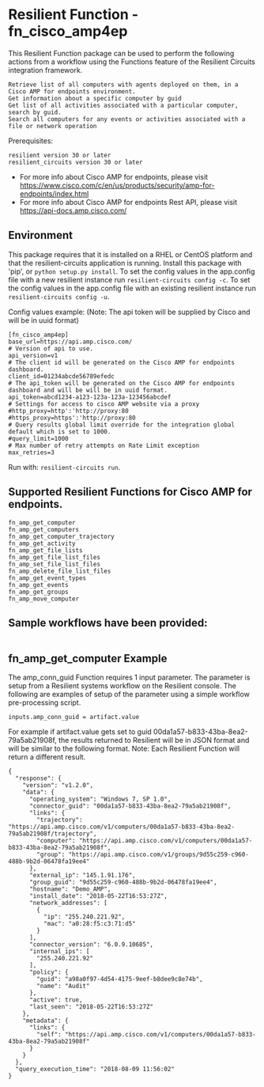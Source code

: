 # Resilient Function - fn_cisco_amp4ep

This Resilient Function package can be used to perform the following actions from a workflow using the Functions feature of the Resilient
Circuits integration framework.
```
Retrieve list of all computers with agents deployed on them, in a Cisco AMP for endpoints environment.
Get information about a specific computer by guid
Get list of all activities associated with a particular computer, search by guid.
Search all computers for any events or activities associated with a file or network operation
```

Prerequisites:
```
resilient version 30 or later
resilient_circuits version 30 or later
```
* For more info about Cisco AMP for endpoints, please visit https://www.cisco.com/c/en/us/products/security/amp-for-endpoints/index.html
* For more info about Cisco AMP for endpoints Rest API, please visit https://api-docs.amp.cisco.com/


## Environment

This package requires that it is installed on a RHEL or CentOS platform and that the resilient-circuits application is running.
Install this package with 'pip', or `python setup.py install`.
To set the config values in the app.config file with a new resilient instance run `resilient-circuits config -c`.
To set the config values in the app.config file with an existing resilient instance run `resilient-circuits config -u`.

Config values example:
(Note: The api token will be supplied by Cisco and will be in uuid format)
```
[fn_cisco_amp4ep]
base_url=https://api.amp.cisco.com/
# Version of api to use.
api_version=v1
# The client id will be generated on the Cisco AMP for endpoints dashboard.
client_id=01234abcde56789efedc
# The api_token will be generated on the Cisco AMP for endpoints dashboard and will be will be in uuid format.
api_token=abcd1234-a123-123a-123a-123456abcdef
# Settings for access to cisco AMP website via a proxy
#http_proxy=http':'http://proxy:80
#https_proxy=https':'http://proxy:80
# Query results global limit override for the integration global default which is set to 1000.
#query_limit=1000
# Max number of retry attempts on Rate Limit exception
max_retries=3
```

Run with: `resilient-circuits run`.

## Supported Resilient Functions for Cisco AMP for endpoints.
```
fn_amp_get_computer
fn_amp_get_computers
fn_amp_get_computer_trajectory
fn_amp_get_activity
fn_amp_get_file_lists
fn_amp_get_file_list_files
fn_amp_set_file_list_files
fn_amp_delete_file_list_files
fn_amp_get_event_types
fn_amp_get_events
fn_amp_get_groups
fn_amp_move_computer
```
## Sample workflows have been provided:
```

```
## fn_amp_get_computer Example

The amp_conn_guid Function requires 1 input parameter. The parameter is setup from a Resilient systems workflow on the Resilient console.
The following are examples of setup of the parameter using a simple workflow pre-processing script.

```
inputs.amp_conn_guid = artifact.value
```
For example if artifact.value gets set to guid 00da1a57-b833-43ba-8ea2-79a5ab21908f, the results
returned to Resilient will be in JSON format and will be similar to the following format.
Note: Each Resilient Function will return a different result.
```
{
  "response": {
    "version": "v1.2.0",
    "data": {
      "operating_system": "Windows 7, SP 1.0",
      "connector_guid": "00da1a57-b833-43ba-8ea2-79a5ab21908f",
      "links": {
        "trajectory": "https://api.amp.cisco.com/v1/computers/00da1a57-b833-43ba-8ea2-79a5ab21908f/trajectory",
        "computer": "https://api.amp.cisco.com/v1/computers/00da1a57-b833-43ba-8ea2-79a5ab21908f",
        "group": "https://api.amp.cisco.com/v1/groups/9d55c259-c960-488b-9b2d-06478fa19ee4"
      },
      "external_ip": "145.1.91.176",
      "group_guid": "9d55c259-c960-488b-9b2d-06478fa19ee4",
      "hostname": "Demo_AMP",
      "install_date": "2018-05-22T16:53:27Z",
      "network_addresses": [
        {
          "ip": "255.240.221.92",
          "mac": "a0:28:f5:c3:71:d5"
        }
      ],
      "connector_version": "6.0.9.10685",
      "internal_ips": [
        "255.240.221.92"
      ],
      "policy": {
        "guid": "a98a0f97-4d54-4175-9eef-b8dee9c8e74b",
        "name": "Audit"
      },
      "active": true,
      "last_seen": "2018-05-22T16:53:27Z"
    },
    "metadata": {
      "links": {
        "self": "https://api.amp.cisco.com/v1/computers/00da1a57-b833-43ba-8ea2-79a5ab21908f"
      }
    }
  },
  "query_execution_time": "2018-08-09 11:56:02"
}
```
